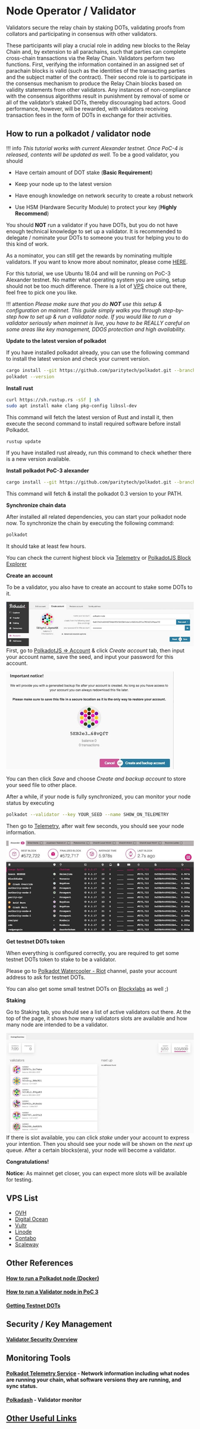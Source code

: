 # Node Operator / Validator

Validators secure the relay chain by staking DOTs, validating proofs from collators and participating in consensus with other validators.

These participants will play a crucial role in adding new blocks to the Relay Chain and, by extension to all parachains, such that parties can complete cross-chain transactions via the Relay Chain. Validators perform two functions. First, verifying the information contained in an assigned set of parachain blocks is valid (such as the identities of the transacting parties and the subject matter of the contract). Their second role is to participate in the consensus mechanism to produce the Relay Chain blocks based on validity statements from other validators. Any instances of non-compliance with the consensus algorithms result in punishment by removal of some or all of the validator’s staked DOTs, thereby discouraging bad actors. Good performance, however, will be rewarded, with validators receiving transaction fees in the form of DOTs in exchange for their activities.

## How to run a polkadot / validator node

!!! info
    _This tutorial works with current Alexander testnet. Once PoC-4 is released, contents will be updated as well._
To be a good validator, you should

* Have certain amount of DOT stake (**Basic Requirement**)

* Keep your node up to the latest version

* Have enough knowledge on network security to create a robust network

* Use HSM (Hardware Security Module) to protect your key (**Highly Recommend**)

You should **NOT** run a validator if you have DOTs, but you do not have enough technical knowledge to set up a validator. It is recommended to delegate / nominate your DOTs to someone you trust for helping you to do this kind of work. 

As a nominator, you can still get the rewards by nominating multiple validators. If you want to know more about nominator, please come [HERE](./nominator.md).

For this tutorial, we use Ubuntu 18.04 and will be running on PoC-3 Alexander testnet. No matter what operating system you are using, setup should not be too much difference. There is a lot of [VPS](./node_operator.md#vps-list) choice out there, feel free to pick one you like.

 
!!! attention
    _Please make sure that you do **NOT** use this setup & configuration on mainnet. This guide simply walks you through step-by-step how to set up & run a validator node. If you would like to run a validator seriously when mainnet is live, you have to be REALLY careful on some areas like key management, DDOS protection and high availability._


**Update to the latest version of polkadot**

If you have installed polkadot already, you can use the following command to install the latest version and check your current version.

```bash
cargo install --git https://github.com/paritytech/polkadot.git --branch v0.3 polkadot --force
polkadot --version
```

**Install rust**

```bash
curl https://sh.rustup.rs -sSf | sh
sudo apt install make clang pkg-config libssl-dev
```
This command will fetch the latest version of Rust and install it, then execute the second command to install required software before install Polkadot.

```
rustup update
```
If you have installed rust already, run this command to check whether there is a new version available.

**Install polkadot PoC-3 alexander**

```bash
cargo install --git https://github.com/paritytech/polkadot.git --branch v0.3 polkadot
```

This command will fetch & install the polkadot 0.3 version to your PATH.


**Synchronize chain data**

After installed all related dependencies, you can start your polkadot node now. To synchronize the chain by executing the following command:

```bash
polkadot
```

It should take at least few hours.


You can check the current highest block via [Telemetry](https://telemetry.polkadot.io/#/Alexander) or [PolkadotJS Block Explorer](https://polkadot.js.org/apps/#/explorer)
 
**Create an account**

To be a validator, you also have to create an account to stake some DOTs to it. 

![](../../images/validator/polkadot-dashboard-create-account.jpg)
First, go to [PolkadotJS => Account](https://polkadot.js.org/apps/#/accounts) & click *Create account* tab, then input your account name, save the seed, and input your password for this account. 

![](../../images/validator/polkadot-dashboard-backup-seed.jpg)

You can then click *Save* and choose *Create and backup account* to store your seed file to other place.

After a while, if your node is fully synchronized, you can monitor your node status by executing 

```bash
polkadot --validator --key YOUR_SEED --name SHOW_ON_TELEMETRY
```

Then go to [Telemetry](https://telemetry.polkadot.io/#/Alexander), after wait few seconds, you should see your node information.

![](../../images/validator/telemetry_monitor.jpg)

**Get testnet DOTs token**

When everything is configured correctly, you are required to get some testnet DOTs token to stake to be a validator.

Please go to [Polkadot Watercooler - Riot](https://riot.im/app/#/room/#polkadot-watercooler:matrix.org) channel, paste your account address to ask for testnet DOTs.
 
You can also get some small testnet DOTs on [Blockxlabs](https://faucets.blockxlabs.com/polkadot) as well ;)

**Staking** 

Go to Staking tab, you should see a list of active validators out there. At the top of the page, it shows how many validators slots are available and how many node are intended to be a validator.

![](../../images/validator/polkadot-dashboard-staking.jpg)
If there is slot available, you can click *stake* under your account to express your intention. Then you should see your node will be shown on the *next up* queue. After a certain blocks(era), your node will become a validator. 

**Congratulations!**

**Notice:** As mainnet get closer, you can expect more slots will be available for testing.


## VPS List

* [OVH](https://www.ovh.com.au/)
* [Digital Ocean](https://www.digitalocean.com/)
* [Vultr](https://www.vultr.com/)
* [Linode](https://www.linode.com/)
* [Contabo](https://contabo.com/)
* [Scaleway](https://www.scaleway.com/)




## Other References

#### [How to run a Polkadot node (Docker)](https://medium.com/@acvlls/setting-up-a-polkadot-node-the-easy-way-3a885283091f)

#### [How to run a Validator node in PoC 3](https://github.com/paritytech/polkadot/wiki/Validating-on-PoC-3-%22Alexander%22)

#### [Getting Testnet DOTs](https://github.com/paritytech/polkadot/wiki/DOT#getting-dots)

## Security / Key Management

#### [Validator Security Overview](https://github.com/w3f/validator-security)

## Monitoring Tools

#### [Polkadot Telemetry Service](https://telemetry.polkadot.io/#/Alexander) - Network information including what nodes are running your chain, what software versions they are running, and sync status.

#### [Polkadash](http://polkadash.io/) - Validator monitor

## [Other Useful Links](https://forum.web3.foundation/t/useful-links-for-validators/20)